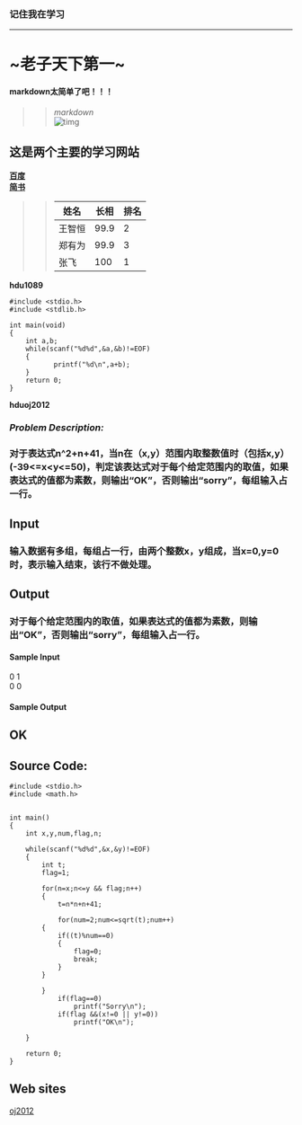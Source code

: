 ﻿### 记住我在学习
---
#  ~老子天下第一~
####  **markdown太简单了吧！！！**
>> *markdown*   
![timg](https://timgsa.baidu.com/timg?image&quality=80&size=b9999_10000&sec=1562310523202&di=e440ba0a9607e47b11ceb7055ed6adaa&imgtype=0&src=http%3A%2F%2Fpic19.nipic.com%2F20120211%2F7447807_175725670000_2.jpg"小猫")   
## **这是两个主要的学习网站**
  
    
**[百度](http://baidu.com)**          
**[简书](http://jianshu.com)**            
>> 姓名 | 长相 | 排名          
>> -----|-----|------           
>> 王智恒|99.9|2           
>> 郑有为|99.9|3             
>> 张飞|100|1            

**hdu1089**       
```   
#include <stdio.h>    
#include <stdlib.h>     
   
int main(void)    
{   
    int a,b;  
    while(scanf("%d%d",&a,&b)!=EOF)     
    {   
           printf("%d\n",a+b);   
    }    
    return 0;   
}   
```      
    
**hduoj2012**             
###   *Problem Description:*                  
###  **对于表达式n^2+n+41，当n在（x,y）范围内取整数值时（包括x,y）(-39<=x<y<=50)，判定该表达式对于每个给定范围内的取值，如果表达式的值都为素数，则输出“OK”，否则输出“sorry”，每组输入占一行。**             
##  **Input**                   
###  输入数据有多组，每组占一行，由两个整数x，y组成，当x=0,y=0时，表示输入结束，该行不做处理。           
##   **Output**       
###  对于每个给定范围内的取值，如果表达式的值都为素数，则输出“OK”，否则输出“sorry”，每组输入占一行。            
####   Sample Input                
0 1         
0 0     
     
       
####   Sample Output          
OK   
------

##  Source Code:  

```    
#include <stdio.h>    
#include <math.h>   
    
      
int main()   
{   
    int x,y,num,flag,n;    
         
    while(scanf("%d%d",&x,&y)!=EOF)   
    {   
        int t;   
        flag=1;  
           
        for(n=x;n<=y && flag;n++)   
        {   
            t=n*n+n+41;  
               
            for(num=2;num<=sqrt(t);num++)   
        {   
            if((t)%num==0)   
            {  
                flag=0;   
                break;   
            }   
        }   
           
        }   
            if(flag==0)   
                printf("Sorry\n");   
            if(flag &&(x!=0 || y!=0))    
                printf("OK\n");   
           
    }     
       
    return 0;    
}   

```   
   
##    Web sites    
[oj2012](http://acm.hdu.edu.cn/showproblem.php?pid=2012)     
       
             
